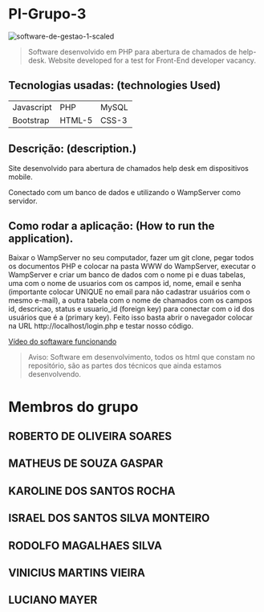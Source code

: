<h1>PI-Grupo-3</h1>

![software-de-gestao-1-scaled](https://user-images.githubusercontent.com/92410083/166390444-f2e587a9-0453-4909-9308-15fd9569b0ad.jpg)

> Software desenvolvido em PHP para abertura de chamados de help-desk.
> Website developed for a test for Front-End developer vacancy.

## Tecnologias usadas: (technologies Used)

<table>
  <tr>
    <td> Javascript </td>
    <td> PHP </td>
    <td> MySQL </td>
  </tr>
  <tr>
    <td> Bootstrap </td>
    <td> HTML-5 </td>
    <td> CSS-3 </td>
  </tr>
</table>

<h2>Descrição: (description.)</h2>

<p>Site desenvolvido para abertura de chamados help desk em dispositivos mobile.</p>
<p>Conectado com um banco de dados e utilizando o WampServer como servidor.</p>


## Como rodar a aplicação: (How to run the application).

<p>Baixar o WampServer no seu computador, fazer um git clone, pegar todos os documentos PHP e colocar na pasta WWW do WampServer, executar o WampServer e 
criar um banco de dados com o nome pi e duas tabelas, uma com o nome de usuarios com os campos id, nome, email e senha (importante colocar UNIQUE no email para não
cadastrar usuários com o mesmo e-mail), a outra tabela com o nome de chamados com os campos id, descricao, status e usuario_id (foreign key) para conectar com o id dos 
usuários que é a (primary key).
Feito isso basta abrir o navegador colocar na URL http://localhost/login.php e testar nosso código.
</p>

<a href="https://www.youtube.com/watch?v=eqdGbjNmnqQ">Vídeo do softaware funcionando</a>

> Aviso: Software em desenvolvimento, todos os html que constam no repositório, são as partes dos técnicos que ainda estamos desenvolvendo.

<h1> Membros do grupo </h1>

<h2> ROBERTO DE OLIVEIRA SOARES </h2>
<h2> MATHEUS DE SOUZA GASPAR </h2>
<h2> KAROLINE DOS SANTOS ROCHA </h2>
<h2> ISRAEL DOS SANTOS SILVA MONTEIRO </h2>
<h2> RODOLFO MAGALHAES SILVA </h2>
<h2> VINICIUS MARTINS VIEIRA </h2>
<h2> LUCIANO MAYER </h2>
